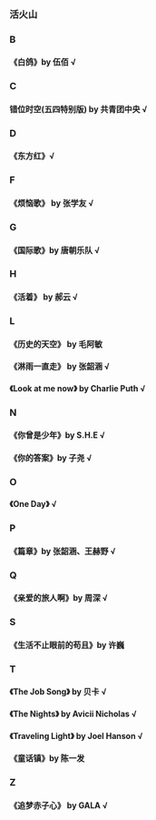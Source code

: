 <!-- @format -->

### 活火山

### B
#### 《白鸽》by 伍佰 √
### C
#### 错位时空(五四特别版) by 共青团中央 √
### D
#### 《东方红》√

### F
#### 《烦恼歌》 by 张学友 √

### G
#### 《国际歌》by 唐朝乐队 √

### H
#### 《活着》 by 郝云 √

### L

#### 《历史的天空》 by 毛阿敏

#### 《淋雨一直走》 by 张韶涵 √

#### 《Look at me now》 by Charlie Puth √

### N
#### 《你曾是少年》by S.H.E √

#### 《你的答案》by 子尧 √

### O
#### 《One Day》 √

### P
#### 《篇章》by 张韶涵、王赫野 √

### Q
#### 《亲爱的旅人啊》by 周深 √

### S

#### 《生活不止眼前的苟且》by 许巍

### T

#### 《The Job Song》 by 贝卡 √

#### 《The Nights》 by Avicii Nicholas √

#### 《Traveling Light》 by Joel Hanson √

#### 《童话镇》by 陈一发

### Z
#### 《追梦赤子心》 by GALA √
